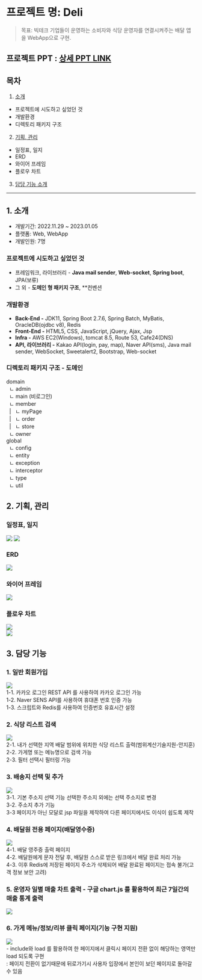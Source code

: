 # 프로젝트 명: Deli
> 목표: 빅테크 기업들이 운영하는 소비자와 식당 운영자를 연결시켜주는 배달 앱을 WebApp으로 구현.
## 프로젝트 PPT : [상세 PPT LINK](https://docs.google.com/presentation/d/1DngQwjs-pflHYoj1ez5nsczSNu60zIiD/edit?usp=sharing&ouid=111780926031687358017&rtpof=true&sd=true)

## 목차   
1. [소개](https://github.com/hye-github/Project-deli/blob/main/README.md#3-%EB%8B%B4%EB%8B%B9-%EA%B8%B0%EB%8A%A5)
  - 프로젝트에 시도하고 싶었던 것
  - 개발환경
  - 디렉토리 패키지 구조
2. [기획, 관리](https://github.com/hye-github/Project-deli/blob/main/README.md#3-%EB%8B%B4%EB%8B%B9-%EA%B8%B0%EB%8A%A5)
  - 일정표, 일지
  - ERD
  - 와이어 프레임
  - 플로우 차트
3. [담당 기능 소개](https://github.com/hye-github/Project-deli/blob/main/README.md#3-%EB%8B%B4%EB%8B%B9-%EA%B8%B0%EB%8A%A5)

  ---

## 1. 소개
- 개발기간: 2022.11.29 ~ 2023.01.05
- 플랫폼: Web, WebApp
- 개발인원: 7명
### 프로젝트에 시도하고 싶었던 것
  - 프레임워크, 라이브러리 - **Java mail sender**, **Web-socket**, **Spring boot**, JPA(보류)
  - 그 외 - **도메인 형 패키지 구조**, **컨벤션
### 개발환경
- **Back-End -** JDK11, Spring Boot 2.7.6, Spring Batch, MyBatis, OracleDB(ojdbc v8), Redis
- **Front-End -** HTML5, CSS, JavaScript, jQuery, Ajax, Jsp
- **Infra -** AWS EC2(Windows), tomcat 8.5, Route 53, Cafe24(DNS)
- **API, 라이브러리 -** Kakao API(login, pay, map), Naver API(sms), Java mail sender, WebSocket, Sweetalert2, Bootstrap, Web-socket

### 디렉토리 패키지 구조 - 도메인

domain   
&nbsp;&nbsp;ㄴ&nbsp;admin   
&nbsp;&nbsp;ㄴ&nbsp;main&nbsp;(비로그인)   
&nbsp;&nbsp;ㄴ&nbsp;member   
&nbsp;&nbsp;|&nbsp;&nbsp;&nbsp;ㄴ&nbsp;myPage   
&nbsp;&nbsp;|&nbsp;&nbsp;&nbsp;ㄴ&nbsp;order   
&nbsp;&nbsp;|&nbsp;&nbsp;&nbsp;ㄴ&nbsp;store   
&nbsp;&nbsp;ㄴ&nbsp;owner   
global   
&nbsp;&nbsp;ㄴ&nbsp;config   
&nbsp;&nbsp;ㄴ&nbsp;entity   
&nbsp;&nbsp;ㄴ&nbsp;exception   
&nbsp;&nbsp;ㄴ&nbsp;interceptor   
&nbsp;&nbsp;ㄴ&nbsp;type   
&nbsp;&nbsp;ㄴ&nbsp;util   
   
     
## 2. 기획, 관리

### 일정표, 일지
<img src="https://img1.daumcdn.net/thumb/R1280x0/?scode=mtistory2&fname=https%3A%2F%2Fblog.kakaocdn.net%2Fdn%2FZ0RBB%2FbtrWD54VdVv%2Fb7SMIk3ygK2sBkjRtCb171%2Fimg.jpg">
<img src="https://img1.daumcdn.net/thumb/R1280x0/?scode=mtistory2&fname=https%3A%2F%2Fblog.kakaocdn.net%2Fdn%2Fceis9p%2FbtrWCh6K6Mf%2Fhlex0zFcSD7lUumg47HqHk%2Fimg.jpg">

### ERD
<img src="https://img1.daumcdn.net/thumb/R1280x0/?scode=mtistory2&fname=https%3A%2F%2Fblog.kakaocdn.net%2Fdn%2Fcexp3o%2FbtrWEfGnU9g%2FPdfK24b8BCSPqhqNIQnCZ1%2Fimg.jpg">

### 와이어 프레임
<img src="https://img1.daumcdn.net/thumb/R1280x0/?scode=mtistory2&fname=https%3A%2F%2Fblog.kakaocdn.net%2Fdn%2FbOrHTx%2FbtrWEK7hya5%2Fz7PLY7Ps6EXMvi0fOeOVKk%2Fimg.jpg">

### 플로우 차트
<img src="https://img1.daumcdn.net/thumb/R1280x0/?scode=mtistory2&fname=https%3A%2F%2Fblog.kakaocdn.net%2Fdn%2FboCWL6%2FbtrWEKlViRI%2F8czBxAOfbKLFQzDQAM5yo1%2Fimg.jpg"><br>
<img src="https://img1.daumcdn.net/thumb/R1280x0/?scode=mtistory2&fname=https%3A%2F%2Fblog.kakaocdn.net%2Fdn%2FbPndOO%2FbtrWDPA9rhO%2FaAkO081mKEeQA1dDY2gT1k%2Fimg.jpg">

## 3. 담당 기능

### 1. 일반 회원가입
<img src="https://img1.daumcdn.net/thumb/R1280x0/?scode=mtistory2&fname=https%3A%2F%2Fblog.kakaocdn.net%2Fdn%2FkPrRK%2FbtrWX5DfYgs%2FlK94K9EI8CYiKztiZ19TQ1%2Fimg.png"><br>
        1-1. 카카오 로그인 REST API 를 사용하여 카카오 로그인 가능<br>
        1-2. Naver SENS  API를 사용하여 휴대폰 번호 인증 가능<br>
        1-3. 스크립트와 Redis를 사용하여 인증번호 유효시간 설정<br>
        
### 2. 식당 리스트 검색
<img src="https://img1.daumcdn.net/thumb/R1280x0/?scode=mtistory2&fname=https%3A%2F%2Fblog.kakaocdn.net%2Fdn%2Fc46YO3%2FbtrWUGYqbAY%2Fqr17pj5t9S1dsycSUcmNY1%2Fimg.png"><br>
        2-1. 내가 선택한 지역 배달 범위에 위치한 식당 리스트 출력(범위계산기술지원-안지훈)<br>
        2-2. 가게명 또는 메뉴명으로 검색 가능<br>
        2-3. 필터 선택시 필터링 가능<br>
        
### 3. 배송지 선택 및 추가
<img src="https://img1.daumcdn.net/thumb/R1280x0/?scode=mtistory2&fname=https%3A%2F%2Fblog.kakaocdn.net%2Fdn%2FVvEBQ%2FbtrWX4qNX1d%2FDm61WNq7E8SSOvHaTFceNk%2Fimg.png"><br>
        3-1. 기본 주소지 선택 기능 선택한 주소지 외에는 선택 주소지로 변경<br>
        3-2. 주소지 추가 기능<br>
        3-3 페이지가 아닌 모달로 jsp 파일을 제작하여 다른 페이지에서도 이식이 쉽도록 제작<br>
        
### 4. 배달원 전용 페이지(배달영수증)
<img src="https://img1.daumcdn.net/thumb/R1280x0/?scode=mtistory2&fname=https%3A%2F%2Fblog.kakaocdn.net%2Fdn%2FbwNhyN%2FbtrWTJA80Ou%2FeP59HptfgYh8aqjT1A8n20%2Fimg.png"><br>
        4-1. 배달 영주증 출력 페이지<br>
        4-2. 배달원에게 문자 전달 후, 배달원 스스로 받은 링크에서 배달 완료 처리 가능<br>
        4-3. 이후 Redis에 저장된 페이지 주소가 삭제되어 배달 완료된 페이지는 접속 불가(고객 정보 보안 고려)<br>
        
### 5. 운영자 일별 매출 차트 출력 - 구글 chart.js 를 활용하여 최근 7일간의 매출 통계 출력
<img src="https://img1.daumcdn.net/thumb/R1280x0/?scode=mtistory2&fname=https%3A%2F%2Fblog.kakaocdn.net%2Fdn%2FxLEkX%2FbtrWR7hXIEQ%2FmUaTbQ7pwMG7yTKXE2xiJK%2Fimg.png"><br>

### 6. 가게 메뉴/정보/리뷰 클릭 페이지(기능 구현 지원)
<img src="https://img1.daumcdn.net/thumb/R1280x0/?scode=mtistory2&fname=https%3A%2F%2Fblog.kakaocdn.net%2Fdn%2FkPrRK%2FbtrWX5DfYgs%2FlK94K9EI8CYiKztiZ19TQ1%2Fimg.png"><br>
        - include와 load 를 활용하여 한 페이지에서 클릭시 페이지 전환 없이 해당하는 영역만 load 되도록 구현<br>
          : 페이지 전환이 없기때문에 뒤로가기시 사용자 입장에서 본인이 보던 페이지로 돌아갈 수 있음<br>
